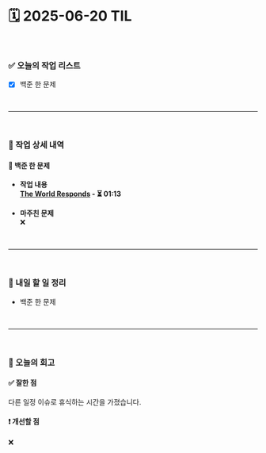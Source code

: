 # 🗓️ 2025-06-20 TIL

<br>

### ✅ 오늘의 작업 리스트  
- [x] 백준 한 문제

<br>

---

<br>

### 📌 작업 상세 내역  

#### 🔹 백준 한 문제
- **작업 내용**<br>
**[The World Responds](https://www.acmicpc.net/problem/23234) - ⏳ 01:13**<br>

- **마주친 문제**<br>
❌

<br>

---

<br>

### 🚀 내일 할 일 정리  

- 백준 한 문제

<br>

---

<br>

### 🧐 오늘의 회고  

#### ✅ 잘한 점
다른 일정 이슈로 휴식하는 시간을 가졌습니다.

#### ❗ 개선할 점
❌



<br><br><br>